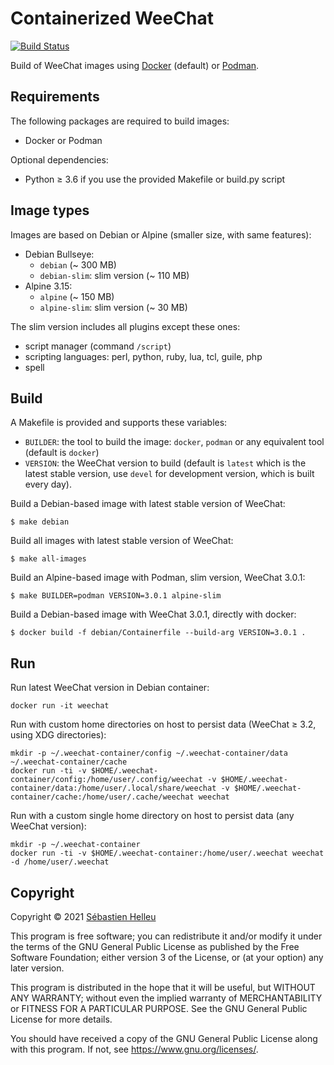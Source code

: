# Containerized WeeChat

[![Build Status](https://github.com/weechat/weechat-container/workflows/CI/badge.svg)](https://github.com/weechat/weechat-container/actions?query=workflow%3A%22CI%22)

Build of WeeChat images using [Docker](https://www.docker.com/) (default) or [Podman](https://podman.io/).

## Requirements

The following packages are required to build images:

- Docker or Podman

Optional dependencies:

- Python ≥ 3.6 if you use the provided Makefile or build.py script

## Image types

Images are based on Debian or Alpine (smaller size, with same features):

- Debian Bullseye:
  - `debian` (~ 300 MB)
  - `debian-slim`: slim version (~ 110 MB)
- Alpine 3.15:
  - `alpine` (~ 150 MB)
  - `alpine-slim`: slim version (~ 30 MB)

The slim version includes all plugins except these ones:

- script manager (command `/script`)
- scripting languages: perl, python, ruby, lua, tcl, guile, php
- spell

## Build

A Makefile is provided and supports these variables:

- `BUILDER`: the tool to build the image: `docker`, `podman` or any equivalent tool (default is `docker`)
- `VERSION`: the WeeChat version to build (default is `latest` which is the latest stable version, use `devel` for development version, which is built every day).

Build a Debian-based image with latest stable version of WeeChat:

```
$ make debian
```

Build all images with latest stable version of WeeChat:

```
$ make all-images
```

Build an Alpine-based image with Podman, slim version, WeeChat 3.0.1:

```
$ make BUILDER=podman VERSION=3.0.1 alpine-slim
```

Build a Debian-based image with WeeChat 3.0.1, directly with docker:

```
$ docker build -f debian/Containerfile --build-arg VERSION=3.0.1 .
```

## Run

Run latest WeeChat version in Debian container:

```
docker run -it weechat
```

Run with custom home directories on host to persist data (WeeChat ≥ 3.2, using XDG directories):

```
mkdir -p ~/.weechat-container/config ~/.weechat-container/data ~/.weechat-container/cache
docker run -ti -v $HOME/.weechat-container/config:/home/user/.config/weechat -v $HOME/.weechat-container/data:/home/user/.local/share/weechat -v $HOME/.weechat-container/cache:/home/user/.cache/weechat weechat
```

Run with a custom single home directory on host to persist data (any WeeChat version):

```
mkdir -p ~/.weechat-container
docker run -ti -v $HOME/.weechat-container:/home/user/.weechat weechat -d /home/user/.weechat
```

## Copyright

Copyright © 2021 [Sébastien Helleu](https://github.com/flashcode)

This program is free software; you can redistribute it and/or modify
it under the terms of the GNU General Public License as published by
the Free Software Foundation; either version 3 of the License, or
(at your option) any later version.

This program is distributed in the hope that it will be useful,
but WITHOUT ANY WARRANTY; without even the implied warranty of
MERCHANTABILITY or FITNESS FOR A PARTICULAR PURPOSE.  See the
GNU General Public License for more details.

You should have received a copy of the GNU General Public License
along with this program.  If not, see <https://www.gnu.org/licenses/>.
